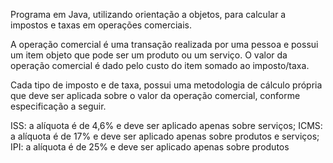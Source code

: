 Programa em Java, utilizando orientação a objetos, para calcular a impostos e taxas em operações comerciais.

A operação comercial é uma transação realizada por uma pessoa e possui um item objeto que pode ser um produto ou um serviço. O valor da operação comercial é dado pelo custo do item somado ao imposto/taxa.

Cada tipo de imposto e de taxa, possui uma metodologia de cálculo própria que deve ser aplicada sobre o valor da operação comercial, conforme especificação a seguir.

ISS: a alíquota é de 4,6% e deve ser aplicado apenas sobre serviços;
ICMS: a alíquota é de 17% e deve ser aplicado apenas sobre produtos e serviços;
IPI: a alíquota é de 25% e deve ser aplicado apenas sobre produtos
